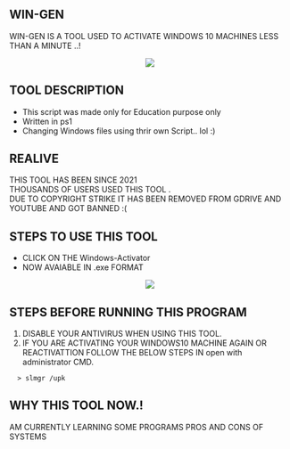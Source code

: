 ## WIN-GEN
WIN-GEN IS A TOOL USED TO ACTIVATE WINDOWS 10 MACHINES LESS THAN A MINUTE ..!
<center><img src="https://raw.githubusercontent.com/Whitecat18/windows-10-Activator/main/image/Intro.PNG" ></center>

## TOOL DESCRIPTION
* This script was made only for Education purpose only
* Written in ps1 
* Changing Windows files using thrir own Script.. lol :)

## REALIVE
THIS TOOL HAS BEEN SINCE 2021 <br>
THOUSANDS OF USERS USED THIS TOOL . <br>
DUE TO COPYRIGHT STRIKE IT HAS BEEN REMOVED FROM GDRIVE AND YOUTUBE AND GOT BANNED :(

## STEPS TO USE THIS TOOL
* CLICK ON THE Windows-Activator
* NOW AVAIABLE IN .exe FORMAT 

<center><img src="https://raw.githubusercontent.com/Whitecat18/windows-10-Activator/main/image/main%20page.PNG" ></center>

## STEPS BEFORE RUNNING THIS PROGRAM 

1. DISABLE YOUR ANTIVIRUS WHEN USING THIS TOOL.
2. IF YOU ARE ACTIVATING YOUR WINDOWS10 MACHINE AGAIN OR REACTIVATTION FOLLOW THE BELOW STEPS IN open with administrator CMD.

```
  > slmgr /upk
```

## WHY THIS TOOL NOW.!
AM CURRENTLY LEARNING SOME PROGRAMS PROS AND CONS OF SYSTEMS


